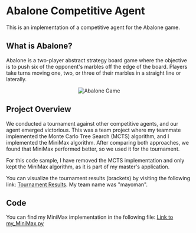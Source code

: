 # Abalone Competitive Agent

This is an implementation of a competitive agent for the Abalone game.

## What is Abalone?

Abalone is a two-player abstract strategy board game where the objective is to push six of the opponent's marbles off the edge of the board. Players take turns moving one, two, or three of their marbles in a straight line or laterally.

<div align="center">
  <img src="https://encrypted-tbn0.gstatic.com/images?q=tbn:ANd9GcSF00I4acHY56YUJJOg8fN-d_meUwbK0CEmJQ&s" alt="Abalone Game">
</div>

## Project Overview

We conducted a tournament against other competitive agents, and our agent emerged victorious. This was a team project where my teammate implemented the Monte Carlo Tree Search (MCTS) algorithm, and I implemented the MiniMax algorithm. After comparing both approaches, we found that MiniMax performed better, so we used it for the tournament.

For this code sample, I have removed the MCTS implementation and only kept the MiniMax algorithm, as it is part of my master's application.

You can visualize the tournament results (brackets) by visiting the following link: [Tournament Results](https://challonge.com/fr/ykol0oke). My team name was "mayoman".

## Code

You can find my MiniMax implementation in the following file:
[Link to my_MiniMax.py](Abalone/my_MiniMax.py)

